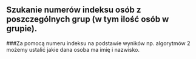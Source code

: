 ## Szukanie numerów indeksu osób z poszczególnych grup (w tym ilość osób w grupie).

###Za pomocą numeru indeksu na podstawie wyników np. algorytmów 2 możemy ustalić jakie dana osoba ma imię i nazwisko.

